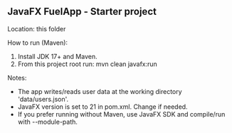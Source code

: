 JavaFX FuelApp - Starter project
--------------------------------
Location: this folder

How to run (Maven):
1. Install JDK 17+ and Maven.
2. From this project root run:
   mvn clean javafx:run

Notes:
- The app writes/reads user data at the working directory 'data/users.json'.
- JavaFX version is set to 21 in pom.xml. Change if needed.
- If you prefer running without Maven, use JavaFX SDK and compile/run with --module-path.
